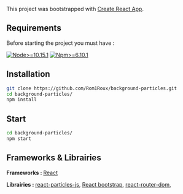 This project was bootstrapped with [Create React App](https://github.com/facebook/create-react-app).

## Requirements
Before starting the project you must have :

[![Node>=10.15.1](https://img.shields.io/badge/node->=10.15.1-brightgreen.svg)](https://nodejs.org/en/)
[![Npm>=6.10.1](https://img.shields.io/badge/npm->=6.10.1-brightgreen.svg)](https://www.npmjs.com/package/npm)

## Installation

```sh
git clone https://github.com/Rom1Roux/background-particles.git
cd background-particles/
npm install
```

## Start

```sh
cd background-particles/
npm start
```

## Frameworks & Librairies

<b>Frameworks : </b>
[React](https://www.reactboilerplate.com/)

<b>Librairies : </b>
[react-particles-js](https://www.npmjs.com/package/react-particles-js), 
[React bootstrap](https://react-bootstrap.github.io/getting-started/introduction),
[react-router-dom](https://www.npmjs.com/package/react-router-dom),